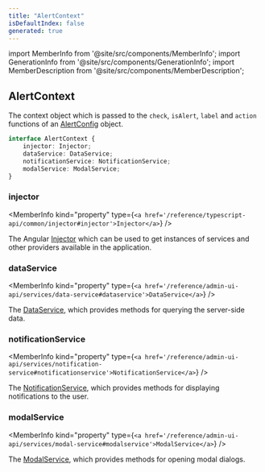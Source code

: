 ```yaml
---
title: "AlertContext"
isDefaultIndex: false
generated: true
---
```

<!-- This file was generated from the Vendure source. Do not modify. Instead, re-run the "docs:build" script -->
import MemberInfo from '@site/src/components/MemberInfo';
import GenerationInfo from '@site/src/components/GenerationInfo';
import MemberDescription from '@site/src/components/MemberDescription';


## AlertContext

<GenerationInfo sourceFile="packages/admin-ui/src/lib/core/src/providers/alerts/alerts.service.ts" sourceLine="28" packageName="@vendure/admin-ui" since="2.2.0" />

The context object which is passed to the `check`, `isAlert`, `label` and `action` functions of an
<a href='/reference/admin-ui-api/alerts/alert-config#alertconfig'>AlertConfig</a> object.

```ts title="Signature"
interface AlertContext {
    injector: Injector;
    dataService: DataService;
    notificationService: NotificationService;
    modalService: ModalService;
}
```

<div className="members-wrapper">

### injector

<MemberInfo kind="property" type={`<a href='/reference/typescript-api/common/injector#injector'>Injector</a>`}   />

The Angular [Injector](https://angular.dev/api/core/Injector) which can be used to get instances
of services and other providers available in the application.
### dataService

<MemberInfo kind="property" type={`<a href='/reference/admin-ui-api/services/data-service#dataservice'>DataService</a>`}   />

The [DataService](/reference/admin-ui-api/services/data-service), which provides methods for querying the
server-side data.
### notificationService

<MemberInfo kind="property" type={`<a href='/reference/admin-ui-api/services/notification-service#notificationservice'>NotificationService</a>`}   />

The [NotificationService](/reference/admin-ui-api/services/notification-service), which provides methods for
displaying notifications to the user.
### modalService

<MemberInfo kind="property" type={`<a href='/reference/admin-ui-api/services/modal-service#modalservice'>ModalService</a>`}   />

The [ModalService](/reference/admin-ui-api/services/modal-service), which provides methods for
opening modal dialogs.


</div>
